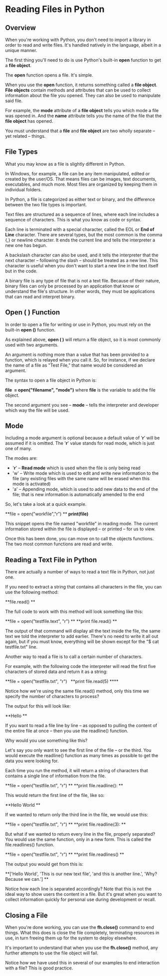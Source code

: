 Reading Files in Python
===================================

Overview
--------

  
When you're working with Python, you don't need to import a library in order to read and write files. It's handled natively in the language, albeit in a unique manner.  
  
The first thing you'll need to do is use Python's built-in **open** function to get a **file object**.  
  
The **open** function opens a file. It's simple.  
  
When you use the **open** function, it returns something called a **file object**. **File objects** contain methods and attributes that can be used to collect information about the file you opened. They can also be used to manipulate said file.  
  
For example, the **mode** attribute of a **file object** tells you which mode a file was opened in. And the **name** attribute tells you the name of the file that the **file object** has opened.  
  
You must understand that a **file** and **file object** are two wholly separate – yet related – things.

File Types
----------

  
What you may know as a file is slightly different in Python. 

In Windows, for example, a file can be any item manipulated, edited or created by the user/OS. That means files can be images, text documents, executables, and much more. Most files are organized by keeping them in individual folders. 

In Python, a file is categorized as either text or binary, and the difference between the two file types is important. 

Text files are structured as a sequence of lines, where each line includes a sequence of characters. This is what you know as code or syntax. 

Each line is terminated with a special character, called the EOL or **End of Line** character. There are several types, but the most common is the comma {,} or newline character. It ends the current line and tells the interpreter a new one has begun. 

A backslash character can also be used, and it tells the interpreter that the next character – following the slash – should be treated as a new line. This character is useful when you don't want to start a new line in the text itself but in the code. 

A binary file is any type of file that is not a text file. Because of their nature, binary files can only be processed by an application that know or understand the file's structure. In other words, they must be applications that can read and interpret binary.  
  

Open ( ) Function
-----------------

  
In order to open a file for writing or use in Python, you must rely on the built-in **open ()** function. 

As explained above, **open ( )** will return a file object, so it is most commonly used with two arguments.  

An argument is nothing more than a value that has been provided to a function, which is relayed when you call it. So, for instance, if we declare the name of a file as "Test File," that name would be considered an argument. 

The syntax to open a file object in Python is: 

**file  = open("filename", "mode")** where **file** is the variable to add the file object. 

The second argument you see – **mode** – tells the interpreter and developer which way the file will be used.  
  

Mode
----

  
Including a mode argument is optional because a default value of '**r**' will be assumed if it is omitted. The '**r**' value stands for read mode, which is just one of many. 

The modes are: 

*   '**r**' – **Read mode** which is used when the file is only being read 
*   'w' – Write mode which is used to edit and write new information to the file (any existing files with the same name will be erased when this mode is activated) 
*   'a' – Appending mode, which is used to add new data to the end of the file; that is new information is automatically amended to the end 

So, let's take a look at a quick example. 

**file = open("workfile","r") **
**print(file)**

This snippet opens the file named "workfile" in reading mode. The current information stored within the file is displayed – or printed – for us to view. 

Once this has been done, you can move on to call the objects functions. The two most common functions are read and write.  
  

  
Reading a Text File in Python
--------------------------------

  
There are actually a number of ways to read a text file in Python, not just one. 

If you need to extract a string that contains all characters in the file, you can use the following method:   
  

**file.read() **

  
The full code to work with this method will look something like this:   
  

**file = open("testfile.text", "r") **
**print file.read() **

  
The output of that command will display all the text inside the file, the same text we told the interpreter to add earlier. There's no need to write it all out again, but if you must know, everything will be shown except for the "$ cat testfile.txt" line. 

Another way to read a file is to call a certain number of characters.  

For example, with the following code the interpreter will read the first five characters of stored data and return it as a string:   
  

**file = open("testfile.txt", "r")
 
**print file.read(5) ****

  
Notice how we're using the same file.read() method, only this time we specify the number of characters to process? 

The output for this will look like:   
  

**Hello **

If you want to read a file line by line – as opposed to pulling the content of the entire file at once – then you use the readline() function. 

Why would you use something like this? 

Let's say you only want to see the first line of the file – or the third. You would execute the readline() function as many times as possible to get the data you were looking for. 

Each time you run the method, it will return a string of characters that contains a single line of information from the file.   
  

**file = open("testfile.txt", "r") **
**print file.readline(): **

  
This would return the first line of the file, like so:   
  

**Hello World **

  
If we wanted to return only the third line in the file, we would use this:   
  

**file = open("testfile.txt", "r") **
**print file.readline(3): **

  
But what if we wanted to return every line in the file, properly separated? You would use the same function, only in a new form. This is called the file.readlines() function.   
  

**file = open("testfile.txt", "r") **
**print file.readlines() **

  
The output you would get from this is:   
  

**\['Hello World', 'This is our new text file', 'and this is another line.', 'Why? Because we can.'\] **

  
Notice how each line is separated accordingly? Note that this is not the ideal way to show users the content in a file. But it's great when you want to collect information quickly for personal use during development or recall.  
  


Closing a File
--------------

  
When you're done working, you can use the **fh.close()** command to end things. What this does is close the file completely, terminating resources in use, in turn freeing them up for the system to deploy elsewhere. 

It's important to understand that when you use the **fh.close()** method, any further attempts to use the file object will fail. 

Notice how we have used this in several of our examples to end interaction with a file? This is good practice.  
  
